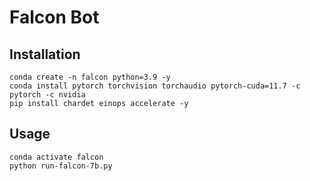 # Falcon Bot

## Installation

```
conda create -n falcon python=3.9 -y
conda install pytorch torchvision torchaudio pytorch-cuda=11.7 -c pytorch -c nvidia
pip install chardet einops accelerate -y
```


## Usage

```
conda activate falcon
python run-falcon-7b.py 
```